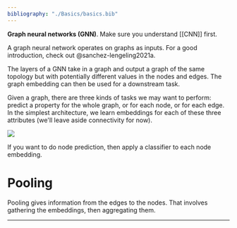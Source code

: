 ```yaml
---
bibliography: "./Basics/basics.bib"
---
```


**Graph neural networks (GNN)**. Make sure you understand [[CNN]] first. 

A graph neural network operates on graphs as inputs. For a good introduction, check out @sanchez-lengeling2021a.

The layers of a GNN take in a graph and output a graph of the same topology but with potentially different values in the nodes and edges. The graph embedding can then be used for a downstream task.

Given a graph, there are three kinds of tasks we may want to perform: predict a property for the whole graph, or for each node, or for each edge. In the simplest architecture, we learn embeddings for each of these three attributes (we'll leave aside connectivity for now).

![](https://distill.pub/2021/gnn-intro/arch_independent.0efb8ae7.png)

If you want to do node prediction, then apply a classifier to each node embedding.

# Pooling

Pooling gives information from the edges to the nodes. That involves gathering the embeddings, then aggregating them.

---